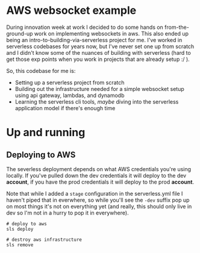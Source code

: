 # AWS websocket example

During innovation week at work I decided to do some hands on from-the-ground-up work on implementing websockets in aws. This also ended up being an intro-to-building-via-serverless project for me. I've worked in serverless codebases for years now, but I've never set one up from scratch and I didn't know some of the nuances of building with serverless (hard to get those exp points when you work in projects that are already setup :/ ).

So, this codebase for me is:
- Setting up a serverless project from scratch
- Building out the infrastructure needed for a simple websocket setup using api gateway, lambdas, and dynamodb 
- Learning the serverless cli tools, _maybe_ diving into the serverless application model if there's enough time

# Up and running

## Deploying to AWS
The severless deployment depends on what AWS credentials you're using locally. If you've pulled down the dev credentials it will deploy to the dev **account**, if you have the prod credentials it will deploy to the prod **account**. 

Note that while I added a `stage` configuration in the serverless.yml file I haven't piped that in everwhere, so while you'll see the `-dev` suffix pop up on most things it's not on everything yet (and really, this should only live in dev so I'm not in a hurry to pop it in everywhere).

```commandline
# deploy to aws
sls deploy

# destroy aws infrastructure
sls remove
```